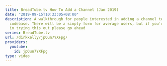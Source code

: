 ```yaml
---
title: BreadTube.tv How To Add a Channel (Jan 2019)
date: "2019-09-15T10:33:05+08:00"
description: A walkthrough for people interested in adding a channel to the https://breadtube.tv
  codebase. There will be a simply form for average users, but if you're interested
  in trying this out please go ahead
series: BreadTube.tv
url: /dirkkelly/jpOun7YXFpg/
providers:
  youtube:
    id: jpOun7YXFpg
type: video
---
```

